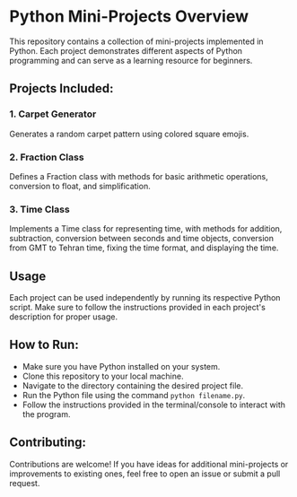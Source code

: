 # Python Mini-Projects Overview

This repository contains a collection of mini-projects implemented in Python. Each project demonstrates different aspects of Python programming and can serve as a learning resource for beginners.

## Projects Included:

### 1. Carpet Generator
Generates a random carpet pattern using colored square emojis.

### 2. Fraction Class
Defines a Fraction class with methods for basic arithmetic operations, conversion to float, and simplification.

### 3. Time Class
Implements a Time class for representing time, with methods for addition, subtraction, conversion between seconds and time objects, conversion from GMT to Tehran time, fixing the time format, and displaying the time.

## Usage
Each project can be used independently by running its respective Python script. Make sure to follow the instructions provided in each project's description for proper usage.

## How to Run:
- Make sure you have Python installed on your system.
- Clone this repository to your local machine.
- Navigate to the directory containing the desired project file.
- Run the Python file using the command `python filename.py`.
- Follow the instructions provided in the terminal/console to interact with the program.

## Contributing:
Contributions are welcome! If you have ideas for additional mini-projects or improvements to existing ones, feel free to open an issue or submit a pull request.